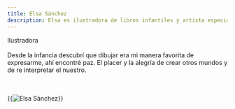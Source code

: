 ```yaml
---
title: Elsa Sánchez
description: Elsa es ilustradora de libros infantiles y artista especializada en el diseño de personajes..
---
```


Ilustradora
<br>
<br>
Desde la infancia descubrí que dibujar era mi manera favorita de expresarme, ahí encontré paz.
El placer y la alegría de crear otros mundos y de re interpretar el nuestro.
<br>
<br>
<br>

{{<image class="rounded" src="img/illus/Home_INMU.jpg" alt="Elsa Sánchez">}}
